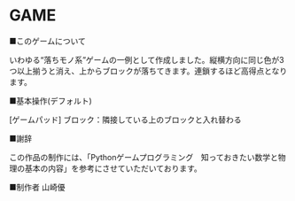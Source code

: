 # GAME

■このゲームについて

いわゆる“落ちモノ系”ゲームの一例として作成しました。縦横方向に同じ色が3つ以上揃うと消え、上からブロックが落ちてきます。連鎖するほど高得点となります。

■基本操作(デフォルト)

[ゲームパッド]
ブロック：隣接している上のブロックと入れ替わる

■謝辞

この作品の制作には、「Pythonゲームプログラミング　知っておきたい数学と物理の基本の内容」を参考にさせていただいております。

■制作者
山崎優
